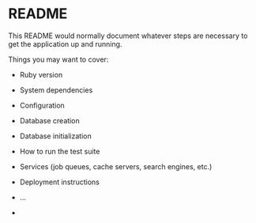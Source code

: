 # README

This README would normally document whatever steps are necessary to get the
application up and running.

Things you may want to cover:

* Ruby version

* System dependencies

* Configuration

* Database creation

* Database initialization

* How to run the test suite

* Services (job queues, cache servers, search engines, etc.)

* Deployment instructions

* ...
* 

<!--アプリケーション名・簡潔な概要・アプリケーションURL-->
<!--動作がわかるような画像やGit動画-->
<!--アプリケーションの詳細な説明-->
<!--使っている言語やフレームワークのバージョン-->
<!--環境構築に必要な手順-->
<!--インフラ・フロント・バックそれぞれの技術選定-->
<!--実装した機能-->
<!--設計書-->
<!--使用方法-->
<!--作者-->